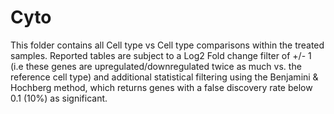 # Cyto
This folder contains all Cell type vs Cell type comparisons within the treated samples. Reported tables are subject to a Log2 Fold change filter of +/- 1 (i.e these genes are upregulated/downregulated twice as much vs. the reference cell type) and additional statistical filtering using the Benjamini & Hochberg method, which returns genes with a false discovery rate below 0.1 (10%) as significant.  
